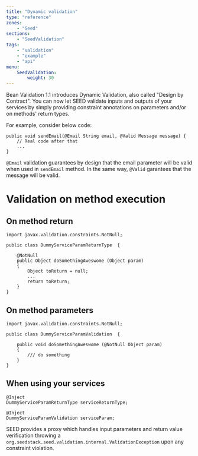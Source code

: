 ```yaml
---
title: "Dynamic validation"
type: "reference"
zones:
    - "Seed"
sections:
    - "SeedValidation"
tags:    
    - "validation"
    - "example"
    - "api"
menu:
    SeedValidation:
        weight: 30
---
```


Bean Validation 1.1 introduces Dynamic Validation, also called "Design by Contract". You can now let SEED validate inputs and outputs 
of your services by simply providing constraint annotations on parameters and/or on methods' return types.

For example, consider below code:

    public void sendEmail(@Email String email, @Valid Message message) {
        // Real code after that
        ...
    }

`@Email` validation guarantees by design that the email parameter will be valid when used in `sendEmail` method.
In the same way, `@Valid` garantees that the message will be valid.

# Validation on method execution
## On method return

    import javax.validation.constraints.NotNull;
    
    public class DummyServiceParamReturnType  {
	
    	@NotNull 
    	public Object doSomethingAweswome (Object param)
    	{
		    Object toReturn = null;
            ...
            return toReturn; 
	    }
    }

## On method parameters
    import javax.validation.constraints.NotNull;

    public class DummyServiceParamValidation  {
	
	    public void doSomethingAweswome (@NotNull Object param)
	    {
		    /// do something
	    }
    }

## When using your services


    @Inject
	DummyServiceParamReturnType serviceReturnType;

    @Inject
	DummyServiceParamValidation serviceParam;


SEED provides a proxy which handles input parameters and return value verification throwing a
`org.seedstack.seed.validation.internal.ValidationException` upon any constraint violation.
